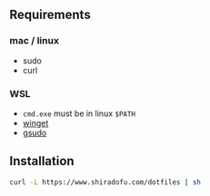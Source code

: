 ## Requirements

### mac / linux

- sudo
- curl

### WSL

- `cmd.exe` must be in linux `$PATH`
- [winget](https://github.com/microsoft/winget-cli)
- [gsudo](https://github.com/gerardog/gsudo)

## Installation

```sh
curl -L https://www.shiradofu.com/dotfiles | sh
```
